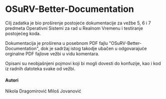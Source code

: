 # OSuRV-Better-Documentation

Cilj zadatka je bio proširenje postojeće dokumentacije za vežbe 5, 6 i 7 predmeta Operativni Sistemi za rad u Realnom Vremenu i testiranje postojećeg koda.

Dokumentacija je proširena u posebnom PDF fajlu "OSuRV-Better-Documentation", dok je sadržaj istog takodje ubačen u odgovarajuće orginalne PDF fajlove vežbi u vidu komentara.

Opisani su neobjašnjeni pojmovi koji bi mogli dovesti do konfuzije, kao i kod iz radnih datoteka svake od vežbi.

#### Autori
Nikola Dragomirović
Miloš Jovanović

